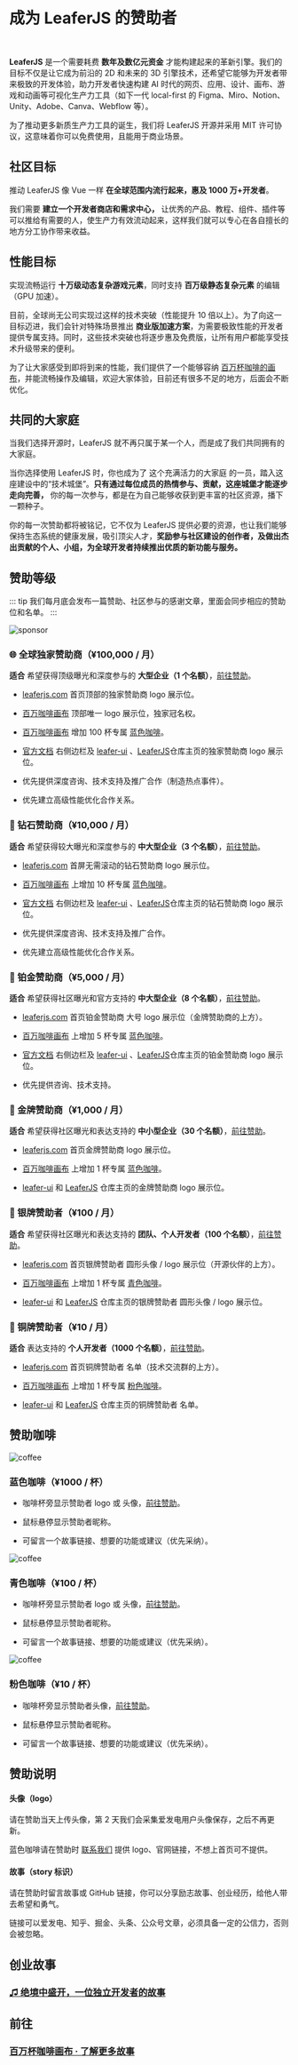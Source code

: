 # 成为 LeaferJS 的赞助者

<br/>

**LeaferJS** 是一个需要耗费 **数年及数亿元资金** 才能构建起来的革新引擎。我们的目标不仅是让它成为前沿的 2D 和未来的 3D 引擎技术，还希望它能够为开发者带来极致的开发体验，助力开发者快速构建 AI 时代的网页、应用、设计、画布、游戏和动画等可视化生产力工具（如下一代 local-first 的 Figma、Miro、Notion、Unity、Adobe、Canva、Webflow 等）。

为了推动更多新质生产力工具的诞生，我们将 LeaferJS 开源并采用 MIT 许可协议，这意味着你可以免费使用，且能用于商业场景。

## 社区目标

推动 LeaferJS 像 Vue 一样 **在全球范围内流行起来，惠及 1000 万+开发者**。

<!-- 搭建开发者商店和需求中心，让产品、教程、组件、插件等各种生产力可以有效交换、流动起来。我们可以在各自擅长的地方分工协作带来收益，开创新的品类，丰富网络世界，减少重复和内卷。 -->

我们需要 **建立一个开发者商店和需求中心，** 让优秀的产品、教程、组件、插件等可以推给有需要的人，使生产力有效流动起来，这样我们就可以专心在各自擅长的地方分工协作带来收益。

## 性能目标

实现流畅运行 **十万级动态复杂游戏元素**，同时支持 **百万级静态复杂元素** 的编辑（GPU 加速）。

目前，全球尚无公司实现过这样的技术突破（性能提升 10 倍以上）。为了向这一目标迈进，我们会针对特殊场景推出 **商业版加速方案**，为需要极致性能的开发者提供专属支持。同时，这些技术突破也将逐步惠及免费版，让所有用户都能享受技术升级带来的便利。

为了让大家感受到即将到来的性能，我们提供了一个能够容纳 [百万杯咖啡的画布](https://www.leaferjs.com/coffee/)，并能流畅操作及编辑，欢迎大家体验，目前还有很多不足的地方，后面会不断优化。

## 共同的大家庭

当我们选择开源时，LeaferJS 就不再只属于某一个人，而是成了我们共同拥有的大家庭。

当你选择使用 LeaferJS 时，你也成为了 这个充满活力的大家庭 的一员，踏入这座建设中的“技术城堡”。**只有通过每位成员的热情参与、贡献，这座城堡才能逐步走向完善，** 你的每一次参与，都是在为自己能够收获到更丰富的社区资源，播下一颗种子。

<!-- 你的每一份赞助都将被铭记，它不仅为 LeaferJS 提供必要的资源，也让我们能够保持生态系统的健康发展，吸引顶尖人才，为全球开发者持续推出优质的新功能与服务。 -->

你的每一次赞助都将被铭记，它不仅为 LeaferJS 提供必要的资源，也让我们能够保持生态系统的健康发展，吸引顶尖人才，**奖励参与社区建设的创作者，及做出杰出贡献的个人、小组，为全球开发者持续推出优质的新功能与服务。**

## 赞助等级

::: tip
我们每月底会发布一篇赞助、社区参与的感谢文章，里面会同步相应的赞助位和名单。
:::

![sponsor](/image/sponsor/first.jpg)

### 🌐 全球独家赞助商（¥100,000 / 月）

**适合** 希望获得顶级曝光和深度参与的 **大型企业（1 个名额）**，[前往赞助](https://leaferjs.com/#contact)。

- [leaferjs.com](https://www.leaferjs.com) 首页顶部的独家赞助商 logo 展示位。

- [百万咖啡画布](https://www.leaferjs.com/coffee/) 顶部唯一 logo 展示位，独家冠名权。

- [百万咖啡画布](https://www.leaferjs.com/coffee/) 增加 100 杯专属 [蓝色咖啡](#赞助咖啡)。

- [官方文档](https://www.leaferjs.com/ui/guide/) 右侧边栏及 [leafer-ui](https://github.com/leaferjs/leafer-ui) 、[LeaferJS](https://github.com/leaferjs/LeaferJS)仓库主页的独家赞助商 logo 展示位。

- 优先提供深度咨询、技术支持及推广合作（制造热点事件）。

- 优先建立高级性能优化合作关系。

### 💎 钻石赞助商（¥10,000 / 月）

**适合** 希望获得较大曝光和深度参与的 **中大型企业（3 个名额）**，[前往赞助](https://leaferjs.com/#contact)。

- [leaferjs.com](https://www.leaferjs.com) 首屏无需滚动的钻石赞助商 logo 展示位。

- [百万咖啡画布](https://www.leaferjs.com/coffee/) 上增加 10 杯专属 [蓝色咖啡](#赞助咖啡)。

- [官方文档](https://www.leaferjs.com/ui/guide/) 右侧边栏及 [leafer-ui](https://github.com/leaferjs/leafer-ui) 、[LeaferJS](https://github.com/leaferjs/LeaferJS)仓库主页的钻石赞助商 logo 展示位。

- 优先提供深度咨询、技术支持及推广合作。

- 优先建立高级性能优化合作关系。

### 💍 铂金赞助商（¥5,000 / 月）

**适合** 希望获得社区曝光和官方支持的 **中大型企业（8 个名额）**，[前往赞助](https://leaferjs.com/#contact)。

- [leaferjs.com](https://www.leaferjs.com) 首页铂金赞助商 大号 logo 展示位（金牌赞助商的上方）。

- [百万咖啡画布](https://www.leaferjs.com/coffee/) 上增加 5 杯专属 [蓝色咖啡](#赞助咖啡)。

- [官方文档](https://www.leaferjs.com/ui/guide/) 右侧边栏及 [leafer-ui](https://github.com/leaferjs/leafer-ui) 、[LeaferJS](https://github.com/leaferjs/LeaferJS)仓库主页的铂金赞助商 logo 展示位。

- 优先提供咨询、技术支持。

### 🥇 金牌赞助商（¥1,000 / 月）

**适合** 希望获得社区曝光和表达支持的 **中小型企业（30 个名额）**，[前往赞助](https://leaferjs.com/#contact)。

- [leaferjs.com](https://www.leaferjs.com) 首页金牌赞助商 logo 展示位。

- [百万咖啡画布](https://www.leaferjs.com/coffee/) 上增加 1 杯专属 [蓝色咖啡](#赞助咖啡)。

- [leafer-ui](https://github.com/leaferjs/leafer-ui) 和 [LeaferJS](https://github.com/leaferjs/LeaferJS) 仓库主页的金牌赞助商 logo 展示位。

### 🥈 银牌赞助者（¥100 / 月）

**适合** 希望获得社区曝光和表达支持的 **团队、个人开发者（100 个名额）**，[前往赞助](https://leaferjs.com/#contact)。

- [leaferjs.com](https://www.leaferjs.com) 首页银牌赞助者 圆形头像 / logo 展示位（开源伙伴的上方）。

- [百万咖啡画布](https://www.leaferjs.com/coffee/) 上增加 1 杯专属 [青色咖啡](#赞助咖啡)。

- [leafer-ui](https://github.com/leaferjs/leafer-ui) 和 [LeaferJS](https://github.com/leaferjs/LeaferJS) 仓库主页的银牌赞助者 圆形头像 / logo 展示位。

### 🥉 铜牌赞助者（¥10 / 月）

**适合** 表达支持的 **个人开发者（1000 个名额）**，[前往赞助](https://leaferjs.com/#contact)。

- [leaferjs.com](https://www.leaferjs.com) 首页铜牌赞助者 名单（技术交流群的上方）。

- [百万咖啡画布](https://www.leaferjs.com/coffee/) 上增加 1 杯专属 [粉色咖啡](#赞助咖啡)。

- [leafer-ui](https://github.com/leaferjs/leafer-ui) 和 [LeaferJS](https://github.com/leaferjs/LeaferJS) 仓库主页的铜牌赞助者 名单。

## 赞助咖啡

![coffee](/svg/coffee/coffee-1000-story.svg)

### 蓝色咖啡（¥1000 / 杯）

- 咖啡杯旁显示赞助者 logo 或 头像，[前往赞助](https://afdian.com/a/leaferjs)。

- 鼠标悬停显示赞助者昵称。

- 可留言一个故事链接、想要的功能或建议（优先采纳）。

![coffee](/svg/coffee/coffee-100-story.svg)

### 青色咖啡（¥100 / 杯）

- 咖啡杯旁显示赞助者 logo 或 头像，[前往赞助](https://afdian.com/a/leaferjs)。

- 鼠标悬停显示赞助者昵称。

- 可留言一个故事链接、想要的功能或建议（优先采纳）。

![coffee](/svg/coffee/coffee-10-story.svg)

### 粉色咖啡（¥10 / 杯）

- 咖啡杯旁显示赞助者头像，[前往赞助](https://afdian.com/a/leaferjs)。

- 鼠标悬停显示赞助者昵称。

- 可留言一个故事链接、想要的功能或建议（优先采纳）。

## 赞助说明

#### 头像（logo）

请在赞助当天上传头像，第 2 天我们会采集爱发电用户头像保存，之后不再更新。

蓝色咖啡请在赞助时 [联系我们](https://leaferjs.com/#contact) 提供 logo、官网链接，不想上首页可不提供。

#### 故事（story 标识）

请在赞助时留言故事或 GitHub 链接，你可以分享励志故事、创业经历，给他人带去希望和勇气。

链接可以爱发电、知乎、掘金、头条、公众号文章，必须具备一定的公信力，否则会被忽略。

## 创业故事

### [♫ 绝境中盛开，一位独立开发者的故事](/blog/2024-04-08.md)

## 前往

### [百万杯咖啡画布 · 了解更多故事](https://www.leaferjs.com/coffee/)

